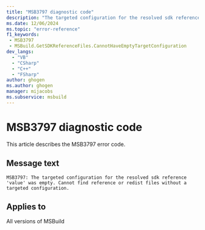 ```yaml
---
title: "MSB3797 diagnostic code"
description: "The targeted configuration for the resolved sdk reference 'value' was empty. Cannot find reference or redist files without a targeted configuration."
ms.date: 12/06/2024
ms.topic: "error-reference"
f1_keywords:
 - MSB3797
 - MSBuild.GetSDKReferenceFiles.CannotHaveEmptyTargetConfiguration
dev_langs:
  - "VB"
  - "CSharp"
  - "C++"
  - "FSharp"
author: ghogen
ms.author: ghogen
manager: mijacobs
ms.subservice: msbuild
---
```


# MSB3797 diagnostic code

<!-- :::ErrorDefinitionDescription::: -->
<!-- :::editable-content name="introDescription"::: -->
This article describes the MSB3797 error code.
<!-- :::editable-content-end::: -->

## Message text

`MSB3797: The targeted configuration for the resolved sdk reference 'value' was empty. Cannot find reference or redist files without a targeted configuration.`

<!-- :::editable-content name="postOutputDescription"::: -->
<!--
{StrBegin="MSB3797: "}
-->
<!-- :::editable-content-end::: -->
<!-- :::ErrorDefinitionDescription-end::: -->

## Applies to

All versions of MSBuild
